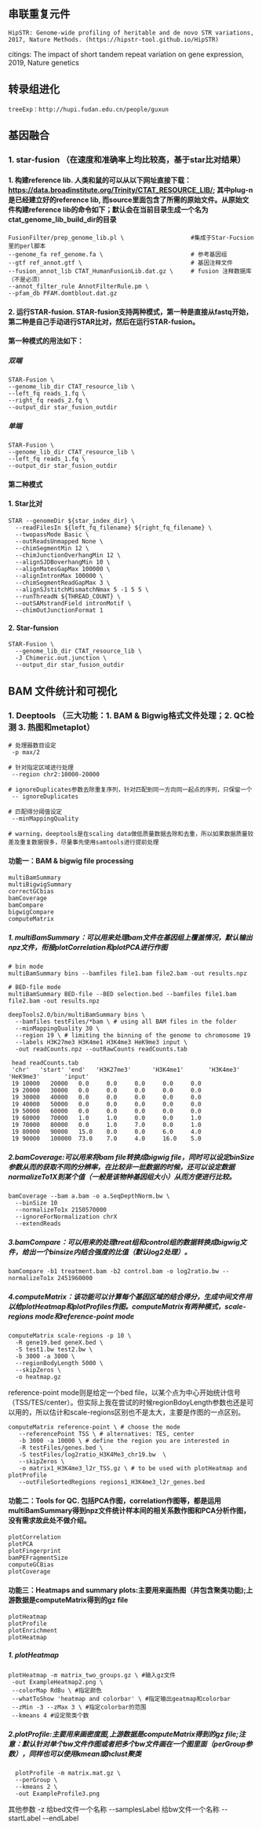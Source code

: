 ## 串联重复元件
    HipSTR: Genome-wide profiling of heritable and de novo STR variations, 2017, Nature Methods. (https://hipstr-tool.github.io/HipSTR)
citings: The impact of short tandem repeat variation on gene expression, 2019, Nature genetics 

## 转录组进化
    treeExp：http://hupi.fudan.edu.cn/people/guxun
## 基因融合 
### 1. star-fusion （在速度和准确率上均比较高，基于star比对结果）
#### 1. 构建reference lib. 人类和鼠的可以从以下网址直接下载：https://data.broadinstitute.org/Trinity/CTAT_RESOURCE_LIB/; 其中plug-n是已经建立好的reference lib, 而source里面包含了所需的原始文件。从原始文件构建reference lib的命令如下；默认会在当前目录生成一个名为    ctat_genome_lib_build_dir的目录
    FusionFilter/prep_genome_lib.pl \                   #集成于Star-Fucsion里的perl脚本
    --genome_fa ref_genome.fa \                         # 参考基因组         
    --gtf ref_annot.gtf \                               # 基因注释文件
    --fusion_annot_lib CTAT_HumanFusionLib.dat.gz \     # fusion 注释数据库（不是必须）
    --annot_filter_rule AnnotFilterRule.pm \
    --pfam_db PFAM.domtblout.dat.gz
#### 2. 运行STAR-fusion. STAR-fusion支持两种模式，第一种是直接从fastq开始，第二种是自己手动进行STAR比对，然后在运行STAR-fusion。
#### 第一种模式的用法如下：
##### 双端
    STAR-Fusion \
    --genome_lib_dir CTAT_resource_lib \
    --left_fq reads_1.fq \
    --right_fq reads_2.fq \
    --output_dir star_fusion_outdir
##### 单端
    STAR-Fusion \
    --genome_lib_dir CTAT_resource_lib \
    --left_fq reads_1.fq \
    --output_dir star_fusion_outdir
#### 第二种模式
#### 1. Star比对
    STAR --genomeDir ${star_index_dir} \   
      --readFilesIn ${left_fq_filename} ${right_fq_filename} \ 
      --twopassMode Basic \      
      --outReadsUnmapped None \                                                                                                  
      --chimSegmentMin 12 \                                                                                                    
      --chimJunctionOverhangMin 12 \                                                                                           
      --alignSJDBoverhangMin 10 \                                                                                              
      --alignMatesGapMax 100000 \ 
      --alignIntronMax 100000 \   
      --chimSegmentReadGapMax 3 \                                                                                    
      --alignSJstitchMismatchNmax 5 -1 5 5 \
      --runThreadN ${THREAD_COUNT} \ 
      --outSAMstrandField intronMotif \
      --chimOutJunctionFormat 1
#### 2. Star-funsion
    STAR-Fusion \
      --genome_lib_dir CTAT_resource_lib \
      -J Chimeric.out.junction \
      --output_dir star_fusion_outdir

## BAM 文件统计和可视化
### 1. Deeptools （三大功能：1. BAM & Bigwig格式文件处理；2. QC检测 3. 热图和metaplot）
    # 处理器数目设定
     -p max/2
     
    # 针对指定区域进行处理
     --region chr2:10000-20000

    # ignoreDuplicates参数去除重复序列，针对匹配到同一方向同一起点的序列，只保留一个
     -- ignoreDuplicates

    # 匹配得分阈值设定
     --minMappingQuality

    # warning，deeptools是在scaling data做低质量数据去除和去重，所以如果数据质量较差及重复数据很多，尽量事先使用samtools进行提前处理
#### 功能一：BAM & bigwig file processing
    multiBamSummary
    multiBigwigSummary
    correctGCbias
    bamCoverage
    bamCompare
    bigwigCompare
    computeMatrix
##### 1. multiBamSummary：可以用来处理bam文件在基因组上覆盖情况，默认输出npz文件，衔接plotCorrelation和plotPCA进行作图
    # bin mode
    multiBamSummary bins --bamfiles file1.bam file2.bam -out results.npz
    
    # BED-file mode
    multiBamSummary BED-file --BED selection.bed --bamfiles file1.bam file2.bam -out results.npz

    deepTools2.0/bin/multiBamSummary bins \
      --bamfiles testFiles/*bam \ # using all BAM files in the folder
      --minMappingQuality 30 \
      --region 19 \ # limiting the binning of the genome to chromosome 19
      --labels H3K27me3 H3K4me1 H3K4me3 HeK9me3 input \
      -out readCounts.npz --outRawCounts readCounts.tab

     head readCounts.tab
     'chr'   'start' 'end'   'H3K27me3'      'H3K4me1'       'H3K4me3'       'HeK9me3'       'input'
     19 10000   20000   0.0     0.0     0.0     0.0     0.0
     19 20000   30000   0.0     0.0     0.0     0.0     0.0
     19 30000   40000   0.0     0.0     0.0     0.0     0.0
     19 40000   50000   0.0     0.0     0.0     0.0     0.0
     19 50000   60000   0.0     0.0     0.0     0.0     0.0
     19 60000   70000   1.0     1.0     0.0     0.0     1.0
     19 70000   80000   0.0     1.0     7.0     0.0     1.0
     19 80000   90000   15.0    0.0     0.0     6.0     4.0
     19 90000   100000  73.0    7.0     4.0     16.0    5.0

##### 2.bamCoverage:可以用来将bam file转换成bigwig file，同时可以设定binSize参数从而的获取不同的分辨率，在比较非一批数据的时候，还可以设定数据normalizeTo1X到某个值（一般是该物种基因组大小）从而方便进行比较。
    bamCoverage --bam a.bam -o a.SeqDepthNorm.bw \
      --binSize 10
      --normalizeTo1x 2150570000
      --ignoreForNormalization chrX
      --extendReads
##### 3.bamCompare：可以用来的处理treat组和control组的数据转换成bigwig文件，给出一个binsize内结合强度的比值（默认log2处理）。
    bamCompare -b1 treatment.bam -b2 control.bam -o log2ratio.bw --normalizeTo1x 2451960000
##### 4.computeMatrix：该功能可以计算每个基因区域的结合得分，生成中间文件用以给plotHeatmap和plotProfiles作图。computeMatrix有两种模式，scale-regions mode和reference-point mode

    computeMatrix scale-regions -p 10 \
      -R gene19.bed geneX.bed \
      -S test1.bw test2.bw \
      -b 3000 -a 3000 \
      --regionBodyLength 5000 \   
      --skipZeros \
      -o heatmap.gz 
reference-point mode则是给定一个bed file，以某个点为中心开始统计信号（TSS/TES/center）。但实际上我在尝试的时候regionBdoyLength参数也还是可以用的，所以估计和scale-regions区别也不是太大，主要是作图的一点区别。

    computeMatrix reference-point \ # choose the mode
       --referencePoint TSS \ # alternatives: TES, center
       -b 3000 -a 10000 \ # define the region you are interested in
       -R testFiles/genes.bed \
       -S testFiles/log2ratio_H3K4Me3_chr19.bw  \
       --skipZeros \
       -o matrix1_H3K4me3_l2r_TSS.gz \ # to be used with plotHeatmap and plotProfile
       --outFileSortedRegions regions1_H3K4me3_l2r_genes.bed

#### 功能二：Tools for QC. 包括PCA作图，correlation作图等，都是运用multiBamSummary得到npz文件统计样本间的相关系数作图和PCA分析作图，没有需求故此处不做介绍。
    plotCorrelation
    plotPCA
    plotFingerprint
    bamPEFragmentSize
    computeGCBias
    plotCoverage

#### 功能三：Heatmaps and summary plots:主要用来画热图（并包含聚类功能);上游数据是computeMatrix得到的gz file
    plotHeatmap
    plotProfile
    plotEnrichment
    plotHeatmap
##### 1. plotHeatmap
    plotHeatmap -m matrix_two_groups.gz \ #输入gz文件
     -out ExampleHeatmap2.png \ 
     --colorMap RdBu \ #指定颜色
     --whatToShow 'heatmap and colorbar' \ #指定输出geatmap和colorbar
     --zMin -3 --zMax 3 \ #指定colorbar的范围
     --kmeans 4 #设定聚类个数

##### 2.plotProfile:主要用来画密度图,上游数据是computeMatrix得到的gz file;注意：默认针对单个bw文件作图或者把多个bw文件画在一个图里面（perGroup参数），同样也可以使用kmean或hclust聚类
      plotProfile -m matrix.mat.gz \
      --perGroup \
      --kmeans 2 \
      -out ExampleProfile3.png
   其他参数
    -z 给bed文件一个名称
    --samplesLabel  给bw文件一个名称
    --startLabel
    --endLabel

